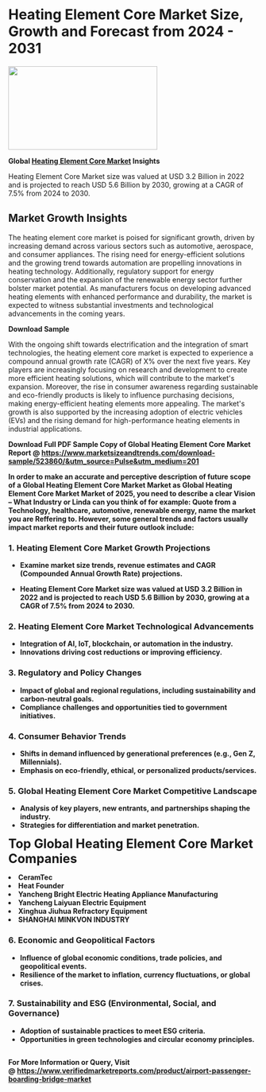 <H1>Heating Element Core Market Size, Growth and Forecast from 2024 - 2031</H1><img class="aligncenter size-medium wp-image-584254" src="https://thirdeyenews.in/wp-content/uploads/2024/09/Global-Market-Research-300x168.jpeg" alt="" width="300" height="168" /><p><strong>Global&nbsp;<a href="https://www.marketsizeandtrends.com/download-sample/523860/&amp;utm_source=Pulse&amp;utm_medium=201">Heating Element Core Market</a> Insights</strong></p><p>Heating Element Core Market size was valued at USD 3.2 Billion in 2022 and is projected to reach USD 5.6 Billion by 2030, growing at a CAGR of 7.5% from 2024 to 2030.</p><p><h2>Market Growth Insights</h2> <p>The heating element core market is poised for significant growth, driven by increasing demand across various sectors such as automotive, aerospace, and consumer appliances. The rising need for energy-efficient solutions and the growing trend towards automation are propelling innovations in heating technology. Additionally, regulatory support for energy conservation and the expansion of the renewable energy sector further bolster market potential. As manufacturers focus on developing advanced heating elements with enhanced performance and durability, the market is expected to witness substantial investments and technological advancements in the coming years.</p> <p><strong>Download Sample</strong></p> <p>With the ongoing shift towards electrification and the integration of smart technologies, the heating element core market is expected to experience a compound annual growth rate (CAGR) of X% over the next five years. Key players are increasingly focusing on research and development to create more efficient heating solutions, which will contribute to the market's expansion. Moreover, the rise in consumer awareness regarding sustainable and eco-friendly products is likely to influence purchasing decisions, making energy-efficient heating elements more appealing. The market's growth is also supported by the increasing adoption of electric vehicles (EVs) and the rising demand for high-performance heating elements in industrial applications.</p> <p><strong></p><p><span class=""><strong>Download Full PDF Sample Copy of Global Heating Element Core Market Report</strong> @ <a href="https://www.marketsizeandtrends.com/download-sample/523860/&amp;utm_source=Pulse&amp;utm_medium=201" target="_blank">https://www.marketsizeandtrends.com/download-sample/523860/&amp;utm_source=Pulse&amp;utm_medium=201</a></span></p><p>In order to make an accurate and perceptive description of future scope of a Global&nbsp;Heating Element Core Market Market as Global&nbsp;Heating Element Core Market Market of 2025, you need to describe a clear Vision &ndash; What Industry or Linda can you think of for example: Quote from a Technology, healthcare, automotive, renewable energy, name the market you are Reffering to. However, some general trends and factors usually impact market reports and their future outlook include:</p><h3>1.&nbsp;<strong>Heating Element Core Market Growth Projections</strong></h3><ul><li>Examine market size trends, revenue estimates and CAGR (Compounded Annual Growth Rate) projections.</li><li><p>Heating Element Core Market size was valued at USD 3.2 Billion in 2022 and is projected to reach USD 5.6 Billion by 2030, growing at a CAGR of 7.5% from 2024 to 2030.</p></li></ul><h3>2.&nbsp;<strong>Heating Element Core Market Technological Advancements</strong></h3><ul><li>Integration of AI, IoT, blockchain, or automation in the industry.</li><li>Innovations driving cost reductions or improving efficiency.</li></ul><h3>3.&nbsp;<strong>Regulatory and Policy Changes</strong></h3><ul><li>Impact of global and regional regulations, including sustainability and carbon-neutral goals.</li><li>Compliance challenges and opportunities tied to government initiatives.</li></ul><h3>4.&nbsp;<strong>Consumer Behavior Trends</strong></h3><ul><li>Shifts in demand influenced by generational preferences (e.g., Gen Z, Millennials).</li><li>Emphasis on eco-friendly, ethical, or personalized products/services.</li></ul><h3>5.&nbsp;<strong>Global Heating Element Core Market Competitive Landscape</strong></h3><ul><li>Analysis of key players, new entrants, and partnerships shaping the industry.</li><li>Strategies for differentiation and market penetration.</li></ul><p data-pm-slice="1 1 []"><span style="color: inherit; font-family: inherit; font-size: 25px;">Top Global Heating Element Core Market Companies</span></p><div class="" data-test-id=""><p><li>CeramTec</li><li> Heat Founder</li><li> Yancheng Bright Electric Heating Appliance Manufacturing</li><li> Yancheng Laiyuan Electric Equipment</li><li> Xinghua Jiuhua Refractory Equipment</li><li> SHANGHAI MINKVON INDUSTRY</li></p></div><h3>6.&nbsp;<strong>Economic and Geopolitical Factors</strong></h3><ul><li>Influence of global economic conditions, trade policies, and geopolitical events.</li><li>Resilience of the market to inflation, currency fluctuations, or global crises.</li></ul><h3>7.&nbsp;<strong>Sustainability and ESG (Environmental, Social, and Governance)</strong></h3><ul><li>Adoption of sustainable practices to meet ESG criteria.</li><li>Opportunities in green technologies and circular economy principles.</li></ul><h2><strong style="font-size: 14px;">For More Information or Query, Visit @&nbsp;</strong><a style="background-color: #ffffff; font-size: 14px;" href="https://www.marketsizeandtrends.com/report/heating-element-core-market/" target="_blank">https://www.verifiedmarketreports.com/product/airport-passenger-boarding-bridge-market</a></h2>
